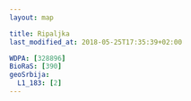```yaml
---
layout: map

title: Ripaljka
last_modified_at: 2018-05-25T17:35:39+02:00

WDPA: [328896]
BioRaS: [390]
geoSrbija:
  L1_183: [2]
---
```

